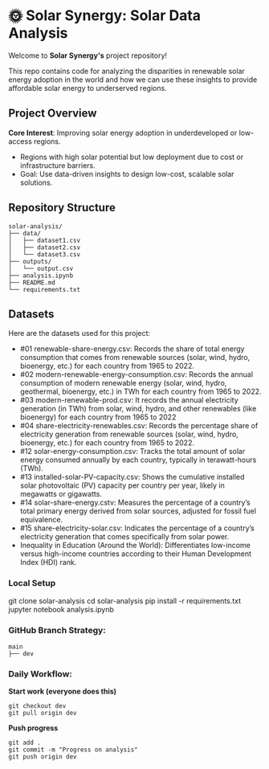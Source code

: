 # 🌞 Solar Synergy: Solar Data Analysis

Welcome to **Solar Synergy's** project repository!  

This repo contains code for analyzing the disparities in renewable solar energy adoption in the world and how we can use these insights to provide affordable solar energy to underserved regions.

## Project Overview  
**Core Interest**: Improving solar energy adoption in underdeveloped or low-access regions.
* Regions with high solar potential but low deployment due to cost or infrastructure barriers.
* Goal: Use data-driven insights to design low-cost, scalable solar solutions.

## Repository Structure  
```text
solar-analysis/
├── data/
│   ├── dataset1.csv
│   ├── dataset2.csv
│   └── dataset3.csv
├── outputs/
│   └── output.csv
├── analysis.ipynb
├── README.md
└── requirements.txt
```

## Datasets
Here are the datasets used for this project:
* #01 renewable-share-energy.csv: Records the share of total energy consumption that comes from renewable sources (solar, wind, hydro, bioenergy, etc.) for each country from 1965 to 2022.
* #02 modern-renewable-energy-consumption.csv: Records the annual consumption of modern renewable energy (solar, wind, hydro, geothermal, bioenergy, etc.) in TWh for each country from 1965 to 2022.
* #03 modern-renewable-prod.csv: It records the annual electricity generation (in TWh) from solar, wind, hydro, and other renewables (like bioenergy) for each country from 1965 to 2022
* #04 share-electricity-renewables.csv: Records the percentage share of electricity generation from renewable sources (solar, wind, hydro, bioenergy, etc.) for each country from 1965 to 2022.
* #12 solar-energy-consumption.csv: Tracks the total amount of solar energy consumed annually by each country, typically in terawatt-hours (TWh).
* #13 installed-solar-PV-capacity.csv: Shows the cumulative installed solar photovoltaic (PV) capacity per country per year, likely in megawatts or gigawatts.
* #14 solar-share-energy.cstv: Measures the percentage of a country’s total primary energy derived from solar sources, adjusted for fossil fuel equivalence.
* #15 share-electricity-solar.csv: Indicates the percentage of a country’s electricity generation that comes specifically from solar power.
* Inequality in Education (Around the World): Differentiates low-income versus high-income countries according to their Human Development Index (HDI) rank.


### Local Setup
git clone solar-analysis
cd solar-analysis
pip install -r requirements.txt
jupyter notebook analysis.ipynb

### GitHub Branch Strategy:
```text
main                   
├── dev
```

### Daily Workflow:
**Start work (everyone does this)**
```
git checkout dev
git pull origin dev
```

**Push progress**
```
git add .
git commit -m "Progress on analysis"  
git push origin dev
```
